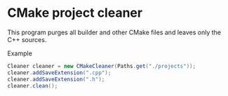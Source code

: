 # CMake project cleaner
This program purges all builder and other CMake files and
leaves only the C++ sources.

Example
```java
Cleaner cleaner = new CMakeCleaner(Paths.get("./projects"));
cleaner.addSaveExtension(".cpp");
cleaner.addSaveExtension(".h");
cleaner.clean();
```
